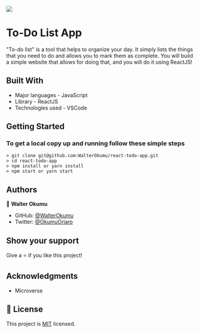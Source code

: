 ![](https://img.shields.io/badge/Microverse-blueviolet)

# To-Do List App

 "To-do list" is a tool that helps to organize your day. It simply lists the things that you need to do and allows you to mark them as complete. You will build a simple website that allows for doing that, and you will do it using ReactJS!

## Built With

- Major languages - JavaScript
- Library - ReactJS
- Technologies used - VSCode

## Getting Started

### To get a local copy up and running follow these simple steps

    > git clone git@github.com:WalterOkumu/react-todo-app.git
    > cd react-todo-app
    > npm install or yarn install
    > npm start or yarn start

## Authors

👤 **Walter Okumu**

- GitHub: [@WalterOkumu](https://github.com/WalterOkumu)
- Twitter: [@OkumuOriaro](https://twitter.com/OkumuOriaro)

## Show your support

Give a ⭐️ if you like this project!

## Acknowledgments

- Microverse

## 📝 License

This project is [MIT](./LICENSE) licensed.
